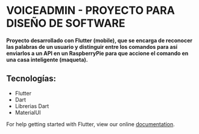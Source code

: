 # VOICEADMIN - PROYECTO PARA DISEÑO DE SOFTWARE

#### Proyecto desarrollado con Flutter (mobile), que se encarga de reconocer las palabras de un usuario y distinguir entre los comandos para así enviarlos a un API en un RaspberryPie para que accione el comando en una casa inteligente (maqueta).

## Tecnologías:
+ Flutter
+ Dart 
+ Librerias Dart
+ MaterialUI

For help getting started with Flutter, view our online
[documentation](https://flutter.io/).
